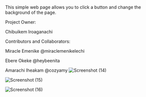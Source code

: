 This simple web page allows you to click a button and change the background of the page.


Project Owner:


Chibuikem Iroaganachi


Contributors and Collaborators:


Miracle Emenike @miraclemenikelechi


Ebere Okeke @heybeenita


Amarachi Iheakam @cozyamy
![Screenshot (14)](https://github.com/ikem-iro/Team_work-Assignment/assets/91735752/01e327e2-8ea2-4b2f-9653-008118346c25)


![Screenshot (15)](https://github.com/ikem-iro/Team_work-Assignment/assets/91735752/7523d632-d445-4fa8-81cd-0d7d85e987a7)


![Screenshot (16)](https://github.com/ikem-iro/Team_work-Assignment/assets/91735752/3d8322ff-b15f-4b27-baf6-44c8b60c03e5)

